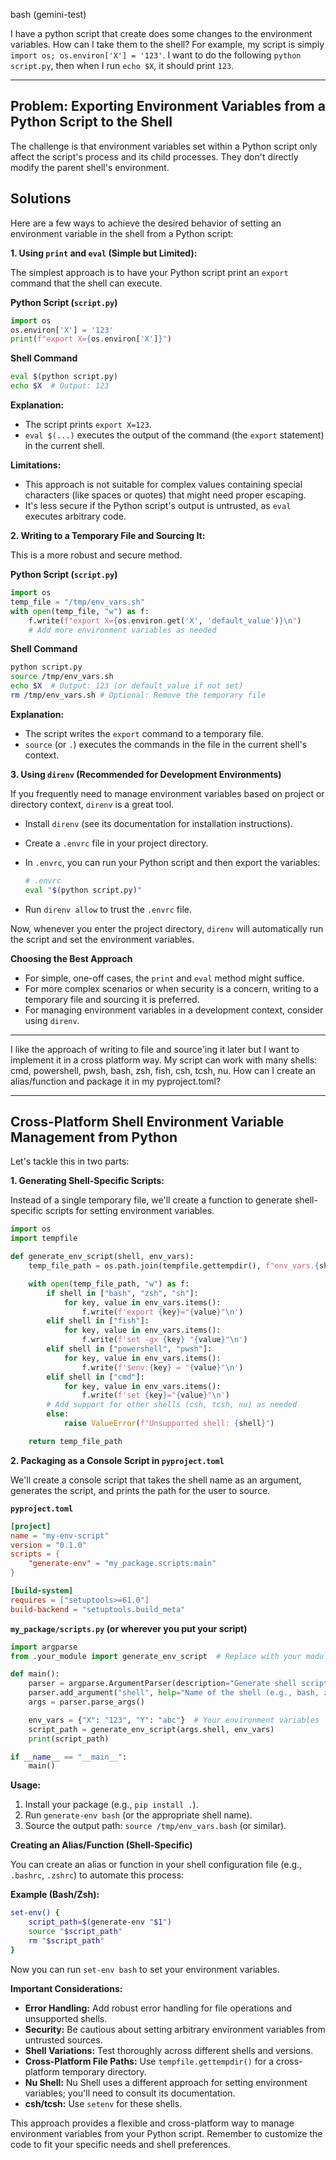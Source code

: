 bash (gemini-test)

I have a python script that create does some changes to the environment variables. How can I take them to the shell? For example, my script is simply `import os; os.environ['X'] = '123'`. I want to do the following `python script.py`, then when I run `echo $X`, it should print `123`.

---

## Problem: Exporting Environment Variables from a Python Script to the Shell

The challenge is that environment variables set within a Python script only affect the script's process and its child processes. They don't directly modify the parent shell's environment.

## Solutions

Here are a few ways to achieve the desired behavior of setting an environment variable in the shell from a Python script:

**1. Using `print` and `eval` (Simple but Limited):**

   The simplest approach is to have your Python script print an `export` command that the shell can execute.

   **Python Script (`script.py`)**

   ```python
   import os
   os.environ['X'] = '123'
   print(f"export X={os.environ['X']}")
   ```

   **Shell Command**

   ```bash
   eval $(python script.py)
   echo $X  # Output: 123
   ```

   **Explanation:**

   - The script prints `export X=123`.
   - `eval $(...)` executes the output of the command (the `export` statement) in the current shell.

   **Limitations:**

   - This approach is not suitable for complex values containing special characters (like spaces or quotes) that might need proper escaping.
   - It's less secure if the Python script's output is untrusted, as `eval` executes arbitrary code.

**2. Writing to a Temporary File and Sourcing It:**

   This is a more robust and secure method.

   **Python Script (`script.py`)**

   ```python
   import os
   temp_file = "/tmp/env_vars.sh"
   with open(temp_file, "w") as f:
       f.write(f"export X={os.environ.get('X', 'default_value')}\n")
       # Add more environment variables as needed
   ```

   **Shell Command**

   ```bash
   python script.py
   source /tmp/env_vars.sh
   echo $X  # Output: 123 (or default_value if not set)
   rm /tmp/env_vars.sh # Optional: Remove the temporary file
   ```

   **Explanation:**

   - The script writes the `export` command to a temporary file.
   - `source` (or `.`) executes the commands in the file in the current shell's context.

**3. Using `direnv` (Recommended for Development Environments)**

   If you frequently need to manage environment variables based on project or directory context, `direnv` is a great tool.

   - Install `direnv` (see its documentation for installation instructions).
   - Create a `.envrc` file in your project directory.
   - In `.envrc`, you can run your Python script and then export the variables:

     ```bash
     # .envrc
     eval "$(python script.py)"
     ```

   - Run `direnv allow` to trust the `.envrc` file.

   Now, whenever you enter the project directory, `direnv` will automatically run the script and set the environment variables.

**Choosing the Best Approach**

- For simple, one-off cases, the `print` and `eval` method might suffice.
- For more complex scenarios or when security is a concern, writing to a temporary file and sourcing it is preferred.
- For managing environment variables in a development context, consider using `direnv`.

---

I like the approach of writing to file and source'ing it later but I want to implement it in a cross platform way. My script can work with many shells: cmd, powershell, pwsh, bash, zsh, fish, csh, tcsh, nu. How can I create an alias/function and package it in my pyproject.toml?

---

## Cross-Platform Shell Environment Variable Management from Python

Let's tackle this in two parts:

**1. Generating Shell-Specific Scripts:**

Instead of a single temporary file, we'll create a function to generate shell-specific scripts for setting environment variables.

```python
import os
import tempfile

def generate_env_script(shell, env_vars):
    temp_file_path = os.path.join(tempfile.gettempdir(), f"env_vars.{shell}")

    with open(temp_file_path, "w") as f:
        if shell in ["bash", "zsh", "sh"]:
            for key, value in env_vars.items():
                f.write(f'export {key}="{value}"\n')
        elif shell in ["fish"]:
            for key, value in env_vars.items():
                f.write(f'set -gx {key} "{value}"\n')
        elif shell in ["powershell", "pwsh"]:
            for key, value in env_vars.items():
                f.write(f'$env:{key} = "{value}"\n')
        elif shell in ["cmd"]:
            for key, value in env_vars.items():
                f.write(f'set {key}="{value}"\n')
        # Add support for other shells (csh, tcsh, nu) as needed
        else:
            raise ValueError(f"Unsupported shell: {shell}")

    return temp_file_path
```

**2. Packaging as a Console Script in `pyproject.toml`**

We'll create a console script that takes the shell name as an argument, generates the script, and prints the path for the user to source.

**`pyproject.toml`**

```toml
[project]
name = "my-env-script"
version = "0.1.0"
scripts = {
    "generate-env" = "my_package.scripts:main"
}

[build-system]
requires = ["setuptools>=61.0"]
build-backend = "setuptools.build_meta"
```

**`my_package/scripts.py` (or wherever you put your script)**

```python
import argparse
from .your_module import generate_env_script  # Replace with your module

def main():
    parser = argparse.ArgumentParser(description="Generate shell script for environment variables.")
    parser.add_argument("shell", help="Name of the shell (e.g., bash, zsh, powershell)")
    args = parser.parse_args()

    env_vars = {"X": "123", "Y": "abc"}  # Your environment variables
    script_path = generate_env_script(args.shell, env_vars)
    print(script_path)

if __name__ == "__main__":
    main()
```

**Usage:**

1. Install your package (e.g., `pip install .`).
2. Run `generate-env bash` (or the appropriate shell name).
3. Source the output path: `source /tmp/env_vars.bash` (or similar).

**Creating an Alias/Function (Shell-Specific)**

You can create an alias or function in your shell configuration file (e.g., `.bashrc`, `.zshrc`) to automate this process:

**Example (Bash/Zsh):**

```bash
set-env() {
    script_path=$(generate-env "$1")
    source "$script_path"
    rm "$script_path"
}
```

Now you can run `set-env bash` to set your environment variables.

**Important Considerations:**

- **Error Handling:** Add robust error handling for file operations and unsupported shells.
- **Security:** Be cautious about setting arbitrary environment variables from untrusted sources.
- **Shell Variations:** Test thoroughly across different shells and versions.
- **Cross-Platform File Paths:** Use `tempfile.gettempdir()` for a cross-platform temporary directory.
- **Nu Shell:** Nu Shell uses a different approach for setting environment variables; you'll need to consult its documentation.
- **csh/tcsh:**  Use `setenv` for these shells.

This approach provides a flexible and cross-platform way to manage environment variables from your Python script. Remember to customize the code to fit your specific needs and shell preferences.

